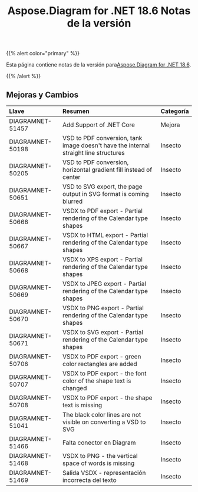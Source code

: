 ﻿---
title: Aspose.Diagram for .NET 18.6 Notas de la versión
type: docs
weight: 70
url: /es/net/aspose-diagram-for-net-18-6-release-notes/
---
{{% alert color="primary" %}} 

 Esta página contiene notas de la versión para[Aspose.Diagram for .NET 18.6](https://www.nuget.org/packages/Aspose.Diagram/18.6.0).

{{% /alert %}} 
## **Mejoras y Cambios**

|**Llave**|**Resumen**|**Categoría**|
|:- |:- |:- |
|DIAGRAMNET-51457|Add Support of .NET Core|Mejora|
|DIAGRAMNET-50198|VSD to PDF conversion, tank image doesn't have the internal straight line structures|Insecto|
|DIAGRAMNET-50205|VSD to PDF conversion, horizontal gradient fill instead of center|Insecto|
|DIAGRAMNET-50651|VSD to SVG export, the page output in SVG format is coming blurred|Insecto|
|DIAGRAMNET-50666|VSDX to PDF export - Partial rendering of the Calendar type shapes|Insecto|
|DIAGRAMNET-50667|VSDX to HTML export - Partial rendering of the Calendar type shapes|Insecto|
|DIAGRAMNET-50668|VSDX to XPS export - Partial rendering of the Calendar type shapes|Insecto|
|DIAGRAMNET-50669|VSDX to JPEG export - Partial rendering of the Calendar type shapes|Insecto|
|DIAGRAMNET-50670|VSDX to PNG export - Partial rendering of the Calendar type shapes|Insecto|
|DIAGRAMNET-50671|VSDX to SVG export - Partial rendering of the Calendar type shapes|Insecto|
|DIAGRAMNET-50706|VSDX to PDF export - green color rectangles are added|Insecto|
|DIAGRAMNET-50707|VSDX to PDF export - the font color of the shape text is changed|Insecto|
|DIAGRAMNET-50708|VSDX to PDF export - the shape text is missing|Insecto|
|DIAGRAMNET-51041|The black color lines are not visible on converting a VSD to SVG|Insecto|
|DIAGRAMNET-51466|Falta conector en Diagram|Insecto|
|DIAGRAMNET-51468|VSDX to PNG - the vertical space of words is missing|Insecto|
|DIAGRAMNET-51469|Salida VSDX - representación incorrecta del texto|Insecto|

